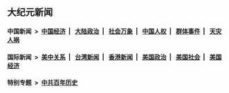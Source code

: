 ## 大纪元新闻

#### 中国新闻 &nbsp;>&nbsp; [中国经济](indexes/ncid283/README.md?04301245) &nbsp;| &nbsp; [大陆政治](indexes/ncid277/README.md?04301245) &nbsp;| &nbsp; [社会万象](indexes/ncid282/README.md?04301245) &nbsp;| &nbsp; [中国人权](indexes/ncid278/README.md?04301245) &nbsp;| &nbsp; [群体事件](indexes/ncid279/README.md?04301245) &nbsp;| &nbsp; [天灾人祸](indexes/ncid280/README.md?04301245)

#### 国际新闻 &nbsp;>&nbsp; [美中关系](indexes/nf1412576/README.md?04301245) &nbsp;| &nbsp; [台湾新闻](indexes/ncid1349361/README.md?04301245) &nbsp;| &nbsp; [香港新闻](indexes/ncid1349362/README.md?04301245) &nbsp;| &nbsp; [美国政治](indexes/ncid1078159/README.md?04301245) &nbsp;| &nbsp; [美国社会](indexes/ncid1078160/README.md?04301245) &nbsp;| &nbsp; [美国经济](indexes/ncid1078158/README.md?04301245)

#### 特别专题 &nbsp;>&nbsp; [中共百年历史](https://github.com/epoch-news/epoch-special/blob/master/README.md?04301245)  
